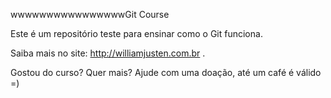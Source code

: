 wwwwwwwwwwwwwwwwGit Course

Este é um repositório teste para ensinar como o Git funciona.

Saiba mais no site: http://williamjusten.com.br .

Gostou do curso? Quer mais? Ajude com uma doação, até um café é válido =)